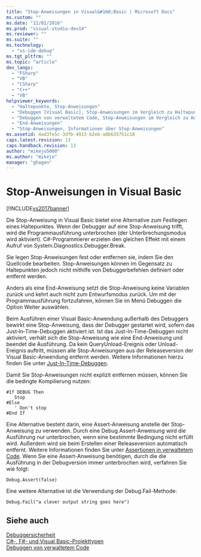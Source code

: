 ```yaml
---
title: "Stop-Anweisungen in Visual&#160;Basic | Microsoft Docs"
ms.custom: ""
ms.date: "12/02/2016"
ms.prod: "visual-studio-dev14"
ms.reviewer: ""
ms.suite: ""
ms.technology: 
  - "vs-ide-debug"
ms.tgt_pltfrm: ""
ms.topic: "article"
dev_langs: 
  - "FSharp"
  - "VB"
  - "CSharp"
  - "C++"
  - "VB"
helpviewer_keywords: 
  - "Haltepunkte, Stop-Anweisungen"
  - "Debuggen [Visual Basic], Stop-Anweisungen im Vergleich zu Haltepunkten"
  - "Debuggen von verwaltetem Code, Stop-Anweisungen im Vergleich zu Haltepunkten"
  - "End-Anweisungen"
  - "Stop-Anweisungen, Informationen über Stop-Anweisungen"
ms.assetid: 4ad3fe5c-3dfb-4913-b2eb-a0b635751c18
caps.latest.revision: 13
caps.handback.revision: 13
author: "mikejo5000"
ms.author: "mikejo"
manager: "ghogen"
---
```

# Stop-Anweisungen in Visual&#160;Basic
[!INCLUDE[vs2017banner](../code-quality/includes/vs2017banner.md)]

Die Stop\-Anweisung in Visual Basic bietet eine Alternative zum Festlegen eines Haltepunktes.  Wenn der Debugger auf eine Stop\-Anweisung trifft, wird die Programmausführung unterbrochen \(der Unterbrechungsmodus wird aktiviert\).  C\#\-Programmierer erzielen den gleichen Effekt mit einem Aufruf von System.Diagnostics.Debugger.Break.  
  
 Sie legen Stop\-Anweisungen fest oder entfernen sie, indem Sie den Quellcode bearbeiten.  Stop\-Anweisungen können im Gegensatz zu Haltepunkten jedoch nicht mithilfe von Debuggerbefehlen definiert oder entfernt werden.  
  
 Anders als eine End\-Anweisung setzt die Stop\-Anweisung keine Variablen zurück und kehrt auch nicht zum Entwurfsmodus zurück.  Um mit der Programmausführung fortzufahren, können Sie im Menü Debuggen die Option Weiter auswählen.  
  
 Beim Ausführen einer Visual Basic\-Anwendung außerhalb des Debuggers bewirkt eine Stop\-Anweisung, dass der Debugger gestartet wird, sofern das Just‑In‑Time\-Debuggen aktiviert ist.  Ist das Just\-In\-Time\-Debuggen nicht aktiviert, verhält sich die Stop\-Anweisung wie eine End\-Anweisung und beendet die Ausführung.  Da kein QueryUnload\-Ereignis oder Unload\-Ereignis auftritt, müssen alle Stop\-Anweisungen aus der Releaseversion der Visual Basic\-Anwendung entfernt werden.  Weitere Informationen hierzu finden Sie unter [Just\-In\-Time\-Debuggen](../debugger/just-in-time-debugging-in-visual-studio.md).  
  
 Damit Sie Stop\-Anweisungen nicht explizit entfernen müssen, können Sie die bedingte Kompilierung nutzen:  
  
```  
#If DEBUG Then  
   Stop  
#Else  
   ' Don't stop  
#End If  
```  
  
 Eine Alternative besteht darin, eine Assert\-Anweisung anstelle der Stop\-Anweisung zu verwenden.  Durch eine Debug.Assert\-Anweisung wird die Ausführung nur unterbrochen, wenn eine bestimmte Bedingung nicht erfüllt wird. Außerdem wird sie beim Erstellen einer Releaseversion automatisch entfernt.  Weitere Informationen finden Sie unter [Assertionen in verwaltetem Code](../debugger/assertions-in-managed-code.md).  Wenn Sie eine Assert\-Anweisung benötigen, durch die die Ausführung in der Debugversion immer unterbrochen wird, verfahren Sie wie folgt:  
  
```  
Debug.Assert(false)  
```  
  
 Eine weitere Alternative ist die Verwendung der Debug.Fail\-Methode:  
  
```  
Debug.Fail("a clever output string goes here")  
```  
  
## Siehe auch  
 [Debuggersicherheit](../debugger/debugger-security.md)   
 [C\#\-, F\#\- und Visual Basic\-Projekttypen](../debugger/debugging-preparation-csharp-f-hash-and-visual-basic-project-types.md)   
 [Debuggen von verwaltetem Code](../debugger/debugging-managed-code.md)